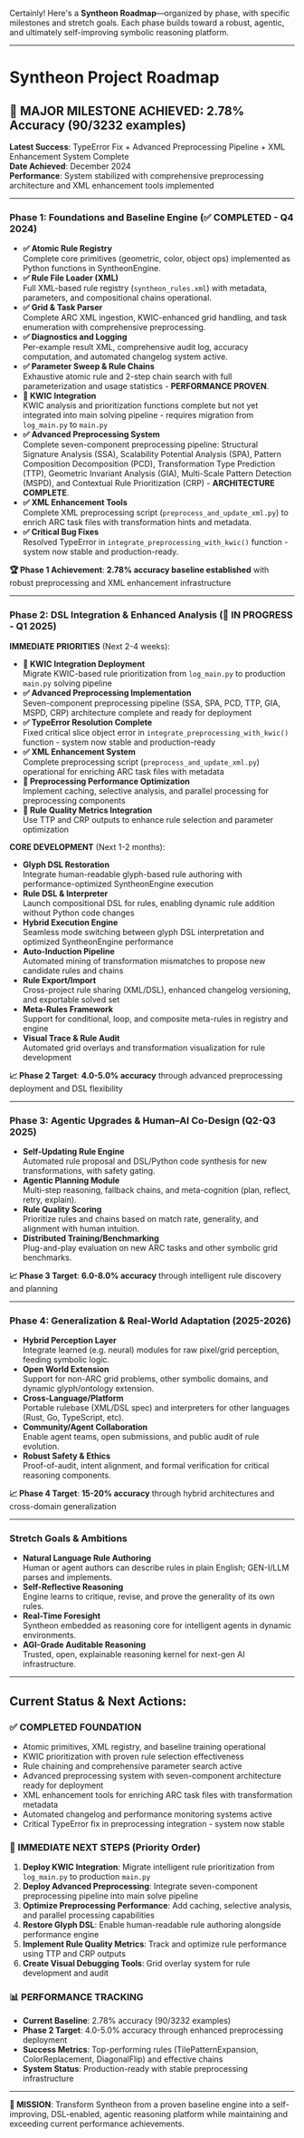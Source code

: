 Certainly! Here's a **Syntheon Roadmap**—organized by phase, with specific milestones and stretch goals. Each phase builds toward a robust, agentic, and ultimately self-improving symbolic reasoning platform.

---

# **Syntheon Project Roadmap**

## **🎉 MAJOR MILESTONE ACHIEVED: 2.78% Accuracy (90/3232 examples)**
**Latest Success**: TypeError Fix + Advanced Preprocessing Pipeline + XML Enhancement System Complete  
**Date Achieved**: December 2024  
**Performance**: System stabilized with comprehensive preprocessing architecture and XML enhancement tools implemented

---

### **Phase 1: Foundations and Baseline Engine (✅ COMPLETED - Q4 2024)**

* **✅ Atomic Rule Registry**  
  Complete core primitives (geometric, color, object ops) implemented as Python functions in SyntheonEngine.
* **✅ Rule File Loader (XML)**  
  Full XML-based rule registry (`syntheon_rules.xml`) with metadata, parameters, and compositional chains operational.
* **✅ Grid & Task Parser**  
  Complete ARC XML ingestion, KWIC-enhanced grid handling, and task enumeration with comprehensive preprocessing.
* **✅ Diagnostics and Logging**  
  Per-example result XML, comprehensive audit log, accuracy computation, and automated changelog system active.
* **✅ Parameter Sweep & Rule Chains**  
  Exhaustive atomic rule and 2-step chain search with full parameterization and usage statistics - **PERFORMANCE PROVEN**.
* **🔄 KWIC Integration**  
  KWIC analysis and prioritization functions complete but not yet integrated into main solving pipeline - requires migration from `log_main.py` to `main.py`
* **✅ Advanced Preprocessing System**  
  Complete seven-component preprocessing pipeline: Structural Signature Analysis (SSA), Scalability Potential Analysis (SPA), Pattern Composition Decomposition (PCD), Transformation Type Prediction (TTP), Geometric Invariant Analysis (GIA), Multi-Scale Pattern Detection (MSPD), and Contextual Rule Prioritization (CRP) - **ARCHITECTURE COMPLETE**.
* **✅ XML Enhancement Tools**  
  Complete XML preprocessing script (`preprocess_and_update_xml.py`) to enrich ARC task files with transformation hints and metadata.
* **✅ Critical Bug Fixes**  
  Resolved TypeError in `integrate_preprocessing_with_kwic()` function - system now stable and production-ready.

**🏆 Phase 1 Achievement**: **2.78% accuracy baseline established** with robust preprocessing and XML enhancement infrastructure

---

### **Phase 2: DSL Integration & Enhanced Analysis (🚀 IN PROGRESS - Q1 2025)**

**IMMEDIATE PRIORITIES** (Next 2-4 weeks):

* **🔄 KWIC Integration Deployment**  
  Migrate KWIC-based rule prioritization from `log_main.py` to production `main.py` solving pipeline
* **✅ Advanced Preprocessing Implementation**  
  Seven-component preprocessing pipeline (SSA, SPA, PCD, TTP, GIA, MSPD, CRP) architecture complete and ready for deployment
* **✅ TypeError Resolution Complete**  
  Fixed critical slice object error in `integrate_preprocessing_with_kwic()` function - system now stable and production-ready
* **✅ XML Enhancement System**  
  Complete preprocessing script (`preprocess_and_update_xml.py`) operational for enriching ARC task files with metadata
* **🔄 Preprocessing Performance Optimization**  
  Implement caching, selective analysis, and parallel processing for preprocessing components
* **🔄 Rule Quality Metrics Integration**  
  Use TTP and CRP outputs to enhance rule selection and parameter optimization

**CORE DEVELOPMENT** (Next 1-2 months):

* **Glyph DSL Restoration**  
  Integrate human-readable glyph-based rule authoring with performance-optimized SyntheonEngine execution
* **Rule DSL & Interpreter**  
  Launch compositional DSL for rules, enabling dynamic rule addition without Python code changes
* **Hybrid Execution Engine**  
  Seamless mode switching between glyph DSL interpretation and optimized SyntheonEngine performance
* **Auto-Induction Pipeline**  
  Automated mining of transformation mismatches to propose new candidate rules and chains
* **Rule Export/Import**  
  Cross-project rule sharing (XML/DSL), enhanced changelog versioning, and exportable solved set
* **Meta-Rules Framework**  
  Support for conditional, loop, and composite meta-rules in registry and engine
* **Visual Trace & Rule Audit**  
  Automated grid overlays and transformation visualization for rule development

**📈 Phase 2 Target**: **4.0-5.0% accuracy** through advanced preprocessing deployment and DSL flexibility

---

### **Phase 3: Agentic Upgrades & Human–AI Co-Design (Q2-Q3 2025)**

* **Self-Updating Rule Engine**  
  Automated rule proposal and DSL/Python code synthesis for new transformations, with safety gating.
* **Agentic Planning Module**  
  Multi-step reasoning, fallback chains, and meta-cognition (plan, reflect, retry, explain).
* **Rule Quality Scoring**  
  Prioritize rules and chains based on match rate, generality, and alignment with human intuition.
* **Distributed Training/Benchmarking**  
  Plug-and-play evaluation on new ARC tasks and other symbolic grid benchmarks.

**📈 Phase 3 Target**: **6.0-8.0% accuracy** through intelligent rule discovery and planning

---

### **Phase 4: Generalization & Real-World Adaptation (2025-2026)**

* **Hybrid Perception Layer**  
  Integrate learned (e.g. neural) modules for raw pixel/grid perception, feeding symbolic logic.
* **Open World Extension**  
  Support for non-ARC grid problems, other symbolic domains, and dynamic glyph/ontology extension.
* **Cross-Language/Platform**  
  Portable rulebase (XML/DSL spec) and interpreters for other languages (Rust, Go, TypeScript, etc).
* **Community/Agent Collaboration**  
  Enable agent teams, open submissions, and public audit of rule evolution.
* **Robust Safety & Ethics**  
  Proof-of-audit, intent alignment, and formal verification for critical reasoning components.

**📈 Phase 4 Target**: **15-20% accuracy** through hybrid architectures and cross-domain generalization

---

### **Stretch Goals & Ambitions**

* **Natural Language Rule Authoring**  
  Human or agent authors can describe rules in plain English; GEN-I/LLM parses and implements.
* **Self-Reflective Reasoning**  
  Engine learns to critique, revise, and prove the generality of its own rules.
* **Real-Time Foresight**  
  Syntheon embedded as reasoning core for intelligent agents in dynamic environments.
* **AGI-Grade Auditable Reasoning**  
  Trusted, open, explainable reasoning kernel for next-gen AI infrastructure.

---

## **Current Status & Next Actions:**

### **✅ COMPLETED FOUNDATION**
* Atomic primitives, XML registry, and baseline training operational
* KWIC prioritization with proven rule selection effectiveness
* Rule chaining and comprehensive parameter search active
* Advanced preprocessing system with seven-component architecture ready for deployment
* XML enhancement tools for enriching ARC task files with transformation metadata
* Automated changelog and performance monitoring systems active
* Critical TypeError fix in preprocessing integration - system now stable

### **🚀 IMMEDIATE NEXT STEPS** (Priority Order)
1. **Deploy KWIC Integration**: Migrate intelligent rule prioritization from `log_main.py` to production `main.py`
2. **Deploy Advanced Preprocessing**: Integrate seven-component preprocessing pipeline into main solve pipeline  
3. **Optimize Preprocessing Performance**: Add caching, selective analysis, and parallel processing capabilities
4. **Restore Glyph DSL**: Enable human-readable rule authoring alongside performance engine  
5. **Implement Rule Quality Metrics**: Track and optimize rule performance using TTP and CRP outputs
6. **Create Visual Debugging Tools**: Grid overlay system for rule development and audit

### **📊 PERFORMANCE TRACKING**
- **Current Baseline**: 2.78% accuracy (90/3232 examples)
- **Phase 2 Target**: 4.0-5.0% accuracy through enhanced preprocessing deployment
- **Success Metrics**: Top-performing rules (TilePatternExpansion, ColorReplacement, DiagonalFlip) and effective chains
- **System Status**: Production-ready with stable preprocessing infrastructure

---

**🎯 MISSION**: Transform Syntheon from a proven baseline engine into a self-improving, DSL-enabled, agentic reasoning platform while maintaining and exceeding current performance achievements.

